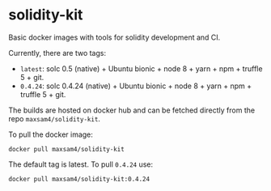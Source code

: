 # solidity-kit
Basic docker images with tools for solidity development and CI.

Currently, there are two tags:
- `latest`: solc 0.5 (native) + Ubuntu bionic + node 8 + yarn + npm + truffle 5 + git.
- `0.4.24`: solc 0.4.24 (native) + Ubuntu bionic + node 8 + yarn + npm + truffle 5 + git.

The builds are hosted on docker hub and can be fetched directly from the repo `maxsam4/solidity-kit`.

To pull the docker image:
```
docker pull maxsam4/solidity-kit
```

The default tag is latest. To pull `0.4.24` use:
```
docker pull maxsam4/solidity-kit:0.4.24
```
